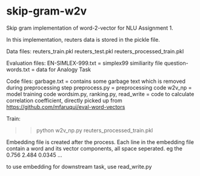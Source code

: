 # skip-gram-w2v
Skip gram implementation of word-2-vector for NLU Assignment 1.

In this implementation, reuters data is stored in the pickle file.

Data files:
reuters_train.pkl
reuters_test.pkl
reuters_processed_train.pkl

Evaluation files:
EN-SIMLEX-999.txt = simplex99 similiarity file
question-words.txt = data for Analogy Task

Code files:
garbage.txt = contains some garbage text which is removed during preprocessing step
preprocess.py = preprocessing code
w2v_np = model training code
wordsim.py, ranking.py, read_write = code to calculate correlation coefficient, directly picked up from https://github.com/mfaruqui/eval-word-vectors

Train:
>> python w2v_np.py reuters_processed_train.pkl

Embedding file is created after the process. Each line in the embedding file contain a word and its vector components, all space seperated.
eg  the 0.756 2.484 0.0345 ...

to use embedding for downstream task, use read_write.py
